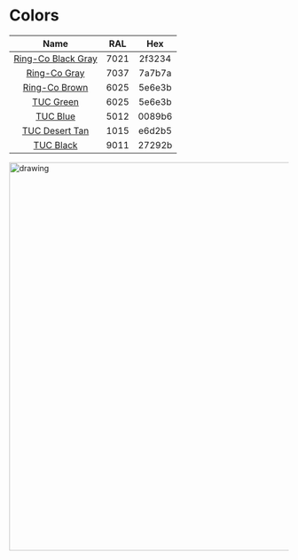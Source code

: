 # Colors
| Name |  RAL | Hex |
|:----:|:----:|:----:|
|[Ring-Co Black Gray](https://rgb.to/ral/7021) |7021|2f3234|
|[Ring-Co Gray](https://rgb.to/ral/7037)       |7037|7a7b7a|
|[Ring-Co Brown](https://rgb.to/ral/6025)      |6025|5e6e3b|
|[TUC Green](https://rgb.to/ral/6025)          |6025|5e6e3b|
|[TUC Blue](https://rgb.to/ral/5012)           |5012|0089b6|
|[TUC Desert Tan](https://rgb.to/ral/1015)     |1015|e6d2b5|
|[TUC Black](https://rgb.to/ral/9011)          |9011|27292b|

<img src="https://github.com/S1lentHurr1cane/TUC-App/blob/master/ring-co_Identity_FEB28-4.jpg" alt="drawing" width="700"/>

